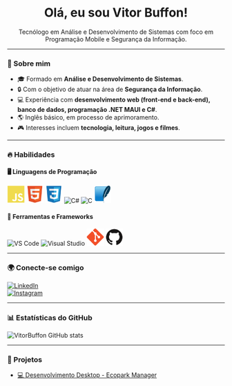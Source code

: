 <!-- Título -->
<h1 align="center">Olá, eu sou Vitor Buffon!</h1>

<!-- Apresentação -->
<p align="center">
  Tecnólogo em Análise e Desenvolvimento de Sistemas com foco em Programação Mobile e Segurança da Informação.
</p>

---

### 🚀 Sobre mim  
- 🎓 Formado em **Análise e Desenvolvimento de Sistemas**.  
- 🔒 Com o objetivo de atuar na área de **Segurança da Informação**.  
- 💻 Experiência com **desenvolvimento web (front-end e back-end), banco de dados, programação .NET MAUI e C#**.  
- 🌎 Inglês básico, em processo de aprimoramento.  
- 🎮 Interesses incluem **tecnologia, leitura, jogos e filmes**.  

---

### 🔥 Habilidades

#### 🖥️ **Linguagens de Programação**
<div>
  <img src="https://raw.githubusercontent.com/devicons/devicon/master/icons/javascript/javascript-plain.svg" alt="JavaScript" width="40" height="40"/>
  <img src="https://raw.githubusercontent.com/devicons/devicon/master/icons/html5/html5-original.svg" alt="HTML" width="40" height="40"/>
  <img src="https://raw.githubusercontent.com/devicons/devicon/master/icons/css3/css3-original.svg" alt="CSS" width="40" height="40"/>
  <img src="https://cdn.jsdelivr.net/gh/devicons/devicon/icons/csharp/csharp-original.svg" alt="C#" width="40" height="40"/>
  <img src="https://cdn.jsdelivr.net/gh/devicons/devicon/icons/c/c-original.svg" alt="C" width="40" height="40"/>
  <img src="https://raw.githubusercontent.com/devicons/devicon/master/icons/sqlite/sqlite-original.svg" alt="SQL" width="40" height="40"/>
</div>

#### 🔧 **Ferramentas e Frameworks**
<div>
  <img src="https://cdn.jsdelivr.net/gh/devicons/devicon/icons/vscode/vscode-original.svg" alt="VS Code" width="40" height="40"/>
  <img src="https://cdn.jsdelivr.net/gh/devicons/devicon/icons/visualstudio/visualstudio-original.svg" alt="Visual Studio" width="40" height="40"/>
  <img src="https://raw.githubusercontent.com/devicons/devicon/master/icons/git/git-original.svg" alt="Git" width="40" height="40"/>
  <img src="https://raw.githubusercontent.com/devicons/devicon/master/icons/github/github-original.svg" alt="GitHub" width="40" height="40"/>
</div>

---

### 🌍 Conecte-se comigo  
[![LinkedIn](https://img.shields.io/badge/LinkedIn-0077B5?style=for-the-badge&logo=linkedin&logoColor=white)](https://linkedin.com/in/vitor-buffon-2200221b7)  
[![Instagram](https://img.shields.io/badge/Instagram-E4405F?style=for-the-badge&logo=instagram&logoColor=white)](https://www.instagram.com/vitorbuffon/)

---

### 📊 Estatísticas do GitHub  
![VitorBuffon GitHub stats](https://github-readme-stats.vercel.app/api?username=VitorBuffon&show_icons=true&theme=gotham)

---

### 📂 Projetos  
- [💻 Desenvolvimento Desktop - Ecopark Manager](https://github.com/VitorBuffon/Ecopark-Manager)
